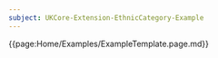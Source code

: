 ```yaml
---
subject: UKCore-Extension-EthnicCategory-Example
---
```

{{page:Home/Examples/ExampleTemplate.page.md}}